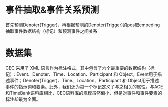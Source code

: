 # 事件抽取&事件关系预测
首先预测Denoter(Trigger)，再根据预测的Denoter(Trigger)的pos取embeding抽取事件数据结构（标记）和预测事件之间关系
# 数据集
CEC 采用了 XML 语言作为标注格式，其中包含了六个最重要的数据结构（标记）：Event、Denoter、Time、Location、Participant 和 Object。Event用于描述事件；Denoter(Trigger)、Time、Location、Participant 和 Object用于描述事件的指示词和要素。此外，我们还为每一个标记定义了与之相关的属性。与ACE和TimeBank语料库相比，CEC语料库的规模虽然偏小，但是对事件和事件要素的标注却最为全面。
